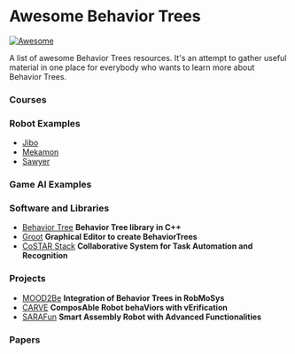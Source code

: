 Awesome Behavior Trees
================

[![Awesome](https://cdn.rawgit.com/sindresorhus/awesome/d7305f38d29fed78fa85652e3a63e154dd8e8829/media/badge.svg)](https://github.com/sindresorhus/awesome)


A list of awesome Behavior Trees resources.  It's an attempt to gather useful material in one place for everybody who wants to learn more about Behavior Trees.


### Courses ###

### Robot Examples ###

* [Jibo](https://github.com/jiborobot/jibo-sdk)
* [Mekamon](https://mekamon.com/)
* [Sawyer](http://mfg.rethinkrobotics.com/intera/Robot_Screen)

### Game AI Examples ###


### Software and Libraries ###
* [Behavior Tree](https://github.com/BehaviorTree/BehaviorTree.CPP) **Behavior Tree library in C++**
* [Groot](https://github.com/BehaviorTree/Groot) **Graphical Editor to create BehaviorTrees**
* [CoSTAR Stack](http://cpaxton.github.io/costar_stack/) **Collaborative System for Task Automation and Recognition**

### Projects ###
* [MOOD2Be]() **Integration of Behavior Trees in RobMoSys**
* [CARVE](https://robmosys.eu/carve/) **ComposAble Robot behaViors with vErification**
* [SARAFun](http://h2020sarafun.eu/) **Smart Assembly Robot with Advanced Functionalities**

### Papers ###

